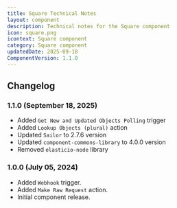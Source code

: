 ```yaml
---
title: Square Technical Notes
layout: component
description: Technical notes for the Square component
icon: square.png
icontext: Square component
category: Square component
updatedDate: 2025-09-18
ComponentVersion: 1.1.0
---
```


## Changelog

### 1.1.0 (September 18, 2025)

* Added `Get New and Updated Objects Polling` trigger
* Added `Lookup Objects (plural)` action
* Updated `Sailor` to 2.7.6 version
* Updated `component-commons-library` to 4.0.0 version
* Removed `elasticio-node` library

### 1.0.0 (July 05, 2024)

* Added `Webhook` trigger.
* Added `Make Raw Request` action.
* Initial component release.
